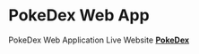# PokeDex Web App

PokeDex Web Application
Live Website [**PokeDex**](https://pokedex-by-nobe.vercel.app/)
